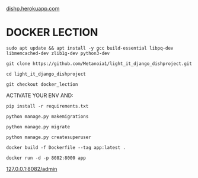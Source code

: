 [dishp.herokuapp.com](https://dishp.herokuapp.com)


# DOCKER LECTION
```
sudo apt update && apt install -y gcc build-essential libpq-dev libmemcached-dev zlib1g-dev python3-dev
```
```
git clone https://github.com/Metanoia1/light_it_django_dishproject.git

```
```
cd light_it_django_dishproject

```
```
git checkout docker_lection

```
ACTIVATE YOUR ENV AND:
```
pip install -r requirements.txt

```
```
python manage.py makemigrations

```
```
python manage.py migrate 

```
```
python manage.py createsuperuser

```
```
docker build -f Dockerfile --tag app:latest .

```
```
docker run -d -p 8082:8000 app

```
[127.0.0.1:8082/admin](http://127.0.0.1:8082/admin/)
